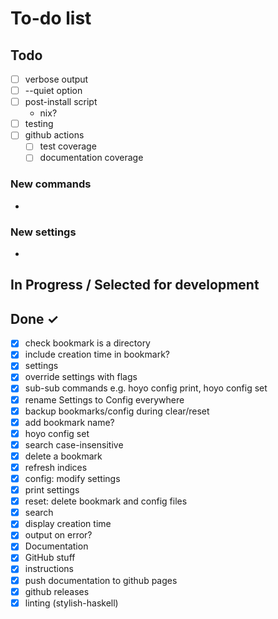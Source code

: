 # To-do list

## Todo

- [ ] verbose output
- [ ] --quiet option
- [ ] post-install script
    - nix?
- [ ] testing
- [ ] github actions
    - [ ] test coverage
    - [ ] documentation coverage

### New commands

-

### New settings

-

## In Progress / Selected for development


## Done ✓

- [x] check bookmark is a directory
- [x] include creation time in bookmark?
- [x] settings
- [x] override settings with flags
- [x] sub-sub commands e.g. hoyo config print, hoyo config set
- [x] rename Settings to Config everywhere
- [x] backup bookmarks/config during clear/reset
- [x] add bookmark name?
- [x] hoyo config set
- [x] search case-insensitive
- [x] delete a bookmark
- [x] refresh indices
- [x] config: modify settings
- [x] print settings
- [x] reset: delete bookmark and config files
- [x] search
- [x] display creation time
- [x] output on error?
- [x] Documentation
- [x] GitHub stuff
- [x] instructions
- [x] push documentation to github pages
- [x] github releases
- [x] linting (stylish-haskell)
